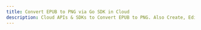 ---title: Convert EPUB to PNG via Go SDK in Clouddescription: Cloud APIs & SDKs to Convert EPUB to PNG. Also Create, Edit & Render Microsoft Word & OpenOffice documents in the Cloud.---